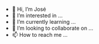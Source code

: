 - 👋 Hi, I’m José
- 👀 I’m interested in ...
- 🌱 I’m currently learning ...
- 💞️ I’m looking to collaborate on ...
- 📫 How to reach me ...

<!---
Kronerl/Kronerl is a ✨ special ✨ repository because its `README.md` (this file) appears on your GitHub profile.
You can click the Preview link to take a look at your changes.
--->

